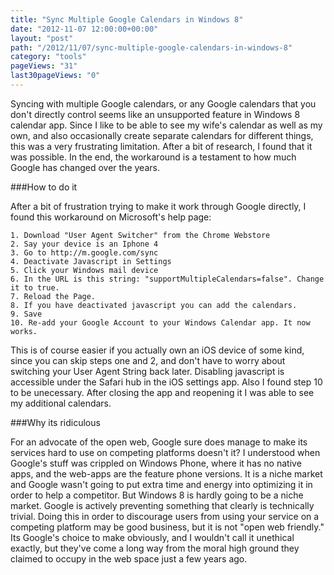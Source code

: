 ```yaml
---
title: "Sync Multiple Google Calendars in Windows 8"
date: "2012-11-07 12:00:00+00:00"
layout: "post"
path: "/2012/11/07/sync-multiple-google-calendars-in-windows-8"
category: "tools"
pageViews: "31"
last30pageViews: "0"
---
```


Syncing with multiple Google calendars, or any Google calendars that you don't directly control seems like an unsupported feature in Windows 8 calendar app. Since I like to be able to see my wife's calendar as well as my own, and also occasionally create separate calendars for different things, this was a very frustrating limitation. After a bit of research, I found that it was possible. In the end, the workaround is a testament to how much Google has changed over the years.

###How to do it

After a bit of frustration trying to make it work through Google directly, I found this workaround on Microsoft's help page:

	1. Download "User Agent Switcher" from the Chrome Webstore
	2. Say your device is an Iphone 4
	3. Go to http://m.google.com/sync
	4. Deactivate Javascript in Settings
	5. Click your Windows mail device
	6. In the URL is this string: "supportMultipleCalendars=false". Change it to true.
	7. Reload the Page.
	8. If you have deactivated javascript you can add the calendars.
	9. Save
	10. Re-add your Google Account to your Windows Calendar app. It now works.

This is of course easier if you actually own an iOS device of some kind, since you can skip steps one and 2, and don't have to worry about switching your User Agent String back later. Disabling javascript is accessible under the Safari hub in the iOS settings app. Also I found step 10 to be unecessary. After closing the app and reopening it I was able to see my additional calendars.

###Why its ridiculous

For an advocate of the open web, Google sure does manage to make its services hard to use on competing platforms doesn't it? I understood when Google's stuff was crippled on Windows Phone, where it has no native apps, and the web-apps are the feature phone versions. It is a niche market and Google wasn't going to put extra time and energy into optimizing it in order to help a competitor. But Windows 8 is hardly going to be a niche market. Google is actively preventing something that clearly is technically trivial. Doing this in order to discourage users from using your service on a competing platform may be good business, but it is not "open web friendly." Its Google's choice to make obviously, and I wouldn't call it unethical exactly, but they've come a long way from the moral high ground they claimed to occupy in the web space just a few years ago.
